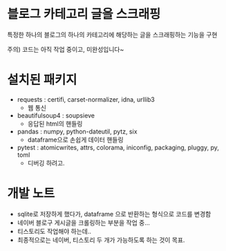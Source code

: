 # 블로그 카테고리 글을 스크래핑

특정한 하나의 블로그의 하나의 카테고리에 해당하는 글을 스크래핑하는 기능을 구현

주의) 코드는 아직 작업 중이고, 미완성입니다~


# 설치된 패키지
- requests : certifi, carset-normalizer, idna, urllib3
  - 웹 통신
- beautifulsoup4 : soupsieve
  - 응답된 html의 핸들링
- pandas : numpy, python-dateutil, pytz, six
  - dataframe으로 손쉽게 데이터 핸들링
- pytest : atomicwrites, attrs, colorama, iniconfig, packaging, pluggy, py, toml
  - 디버깅 하려고.


# 개발 노트
- sqlite로 저장하게 했다가, dataframe 으로 반환하는 형식으로 코드를 변경함
- 네이버 블로구 게시글을 크롤링하는 부분을 작업 중...
- 티스토리도 작업해야 하는데..
- 최종적으로는 네이버, 티스토리 두 개가 가능하도록 하는 것이 목표.